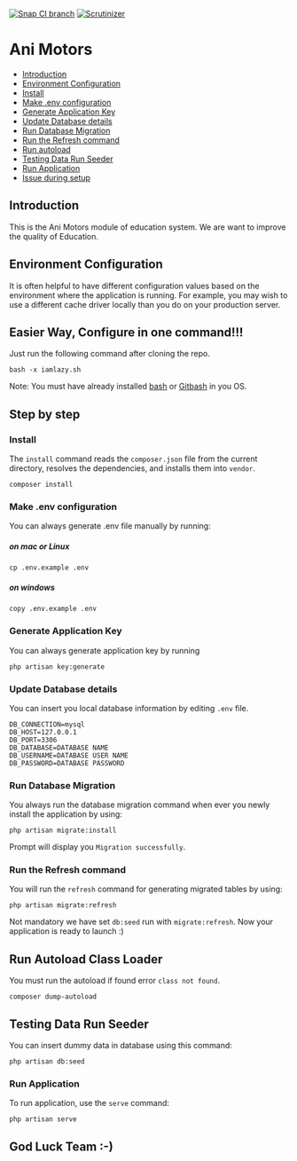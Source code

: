 
[![Snap CI branch](https://img.shields.io/snap-ci/ThoughtWorksStudios/eb_deployer/master.svg)]() [![Scrutinizer](https://img.shields.io/scrutinizer/g/filp/whoops.svg)]()


# Ani Motors

* [Introduction](#introduction)
* [Environment Configuration](#environment-configuration)
* [Install](#install)
* [Make .env configuration](#make-.env-configuration)
* [Generate Application Key](#generate-application-key)
* [Update Database details](#update-database-details)
* [Run Database Migration](#run-database-migration)
* [Run the Refresh command](#run-the-refresh-command)
* [Run autoload](#run-autoload-class-loader)
* [Testing Data Run Seeder](#testing-data-run-seeder)
* [Run Application](#run-application)
* [Issue during setup](https://github.com/fsdevelopers/ani-motors/blob/master/issue_tracker.md)


## Introduction
This is the Ani Motors module of education system. We are want to improve the quality of Education.

## Environment Configuration
It is often helpful to have different configuration values based on the environment where the application is running. For example, you may wish to use a different cache driver locally than you do on your production server.

## Easier Way, Configure in one command!!!
Just run the following command after cloning the repo.

    bash -x iamlazy.sh

Note: You must have already installed [bash](#) or [Gitbash](#) in you OS.

## Step by step

### Install
The `install` command reads the `composer.json` file from the current directory, resolves the dependencies, and installs them into `vendor`.

    composer install

### Make .env configuration
You can always generate .env file manually by running:
##### on mac or Linux  
    cp .env.example .env
##### on windows
    
    copy .env.example .env
    
### Generate Application Key
You can always generate application key by running

    php artisan key:generate
    
### Update Database details
You can insert you local database information by editing `.env` file.

    DB_CONNECTION=mysql
    DB_HOST=127.0.0.1
    DB_PORT=3306
    DB_DATABASE=DATABASE NAME
    DB_USERNAME=DATABASE USER NAME
    DB_PASSWORD=DATABASE PASSWORD
    
### Run Database Migration
You always run the database migration command when ever you newly install the application by using:

    php artisan migrate:install
    
Prompt will display you `Migration successfully`.

### Run the Refresh command
You will run the `refresh` command for generating migrated tables by using:

    php artisan migrate:refresh
    
Not mandatory we have set `db:seed` run with `migrate:refresh`.
Now your application is ready to launch :)

## Run Autoload Class Loader
You must run the autoload if found error `class not found`.
    
    composer dump-autoload

## Testing Data Run Seeder
You can insert dummy data in database using this command:

    php artisan db:seed

### Run Application
To run application, use the `serve` command:
    
    php artisan serve

    
## God Luck Team :-)